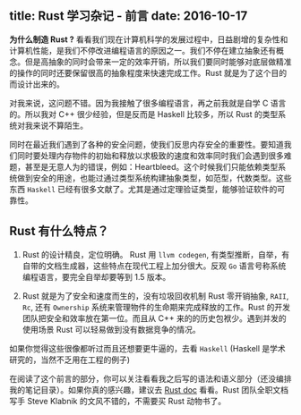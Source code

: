 title: Rust 学习杂记 - 前言
date: 2016-10-17
---

**为什么制造 Rust ?** 看看我们现在计算机科学的发展过程中，日益剧增的复杂性和计算机性能，是我们不停改进编程语言的原因之一。我们不停在建立抽象还有概念。但是高抽象的同时会带来一定的效率开销，所以我们要同时能够对底层做精准的操作的同时还要保留很高的抽象程度来快速完成工作。Rust 就是为了这个目的而设计出来的。

<!-- more -->
对我来说，这问题不错。因为我接触了很多编程语言，再之前我就是自学 C 语言的。所以我对 C++ 很少经验，但是反而是 Haskell 比较多，所以 Rust 的类型系统对我来说不算陌生。

同时在最近我们遇到了各种的安全问题，使我们反思内存安全的重要性。要知道我们同时要处理内存物件的初始和释放以求极致的速度和效率同时我们会遇到很多难题，甚至是无意人为的错误，例如：Heartbleed。这个时候我们只能依赖类型系统做到安全的用途，也能过通过类型系统构建抽象类型，如范型，代数类型。这些东西 `Haskell` 已经有很多文献了。尤其是通过定理验证类型，能够验证软件的可靠性。

## Rust 有什么特点？

1. Rust 的设计精良，定位明确。
   Rust 用 `llvm codegen`, 有类型推断，自举，有自带的文档生成器，这些特点在现代工程上加分很大。反观 `Go` 语言号称系统编程语言，要完全自举却要等到 1.5 版本。

2. Rust 就是为了安全和速度而生的，没有垃圾回收机制
   Rust 零开销抽象, `RAII`, `Rc`, 还有 `Ownership` 系统来管理物件的生命期来完成释放的工作。Rust 的开发团队把安全和效率放在第一位。而且从 C++ 来的的历史包袱少。遇到并发的使用场景 Rust 可以轻易做到没有数据竞争的情况。

如果你觉得这些很像都听过而且还想要更牛逼的，去看 `Haskell` (Haskell 是学术研究的，当然不乏用在工程的例子)

在阅读了这个前言的部分，你可以关注看看我之后写的语法和语义部分（还没编排我的笔记目录）。如果你真的感兴趣，建议去 [Rust doc](https://doc.rust-lang.org/) 看看。Rust 团队全职文档写手 Steve Klabnik 的文风不错的，不需要买 Rust 动物书了。
